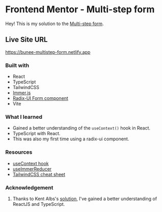 # Frontend Mentor - Multi-step form

Hey! This is my solution to the [Multi-step form](https://www.frontendmentor.io/challenges/multistep-form-YVAnSdqQBJ).

## Live Site URL

https://bunee-multistep-form.netlify.app

### Built with

- React
- TypeScript
- TailwindCSS
- [Immer.js](https://immerjs.github.io/immer/example-setstate#usereducer--immer)
- [Radix-UI Form component](https://www.radix-ui.com/docs/primitives/components/form)
- Vite

### What I learned

- Gained a better understanding of the `useContext()` hook in React.
- TypeScript with React.
- This was also my first time using a radix-ui component.

### Resources

- [useContext hook](https://react.dev/reference/react/useContext)
- [useImmerReducer](https://immerjs.github.io/immer/example-setstate#useimmerreducer)
- [TailwindCSS cheat sheet](https://tailwindcomponents.com/cheatsheet/)

### Acknowledgement

1. Thanks to Kent Albs's [solution](https://www.frontendmentor.io/solutions/multistep-form-built-with-react-tailwind-css-and-redux-fNrzPzPnRS), I've gained a better understanding of ReactJS and TypeScript.
